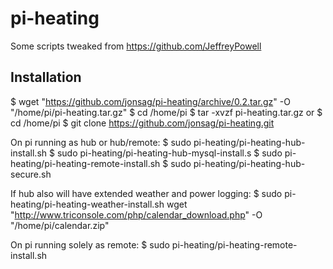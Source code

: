 # pi-heating
Some scripts tweaked from https://github.com/JeffreyPowell


Installation
-----------------------------
$ wget "https://github.com/jonsag/pi-heating/archive/0.2.tar.gz" -O "/home/pi/pi-heating.tar.gz"
$ cd /home/pi
$ tar -xvzf pi-heating.tar.gz
or
$ cd /home/pi
$ git clone https://github.com/jonsag/pi-heating.git


On pi running as hub or hub/remote:
$ sudo pi-heating/pi-heating-hub-install.sh
$ sudo pi-heating/pi-heating-hub-mysql-install.s
$ sudo pi-heating/pi-heating-remote-install.sh
$ sudo pi-heating/pi-heating-hub-secure.sh


If hub also will have extended weather and power logging:
$ sudo pi-heating/pi-heating-weather-install.sh
		wget "http://www.triconsole.com/php/calendar_download.php" -O "/home/pi/calendar.zip"


On pi running solely as remote:
$ sudo pi-heating/pi-heating-remote-install.sh


